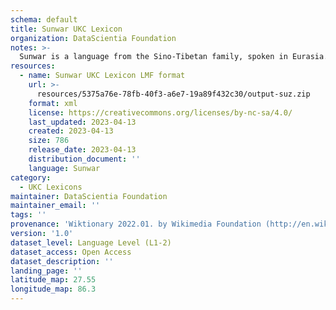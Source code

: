 ```yaml
---
schema: default
title: Sunwar UKC Lexicon
organization: DataScientia Foundation
notes: >-
  Sunwar is a language from the Sino-Tibetan family, spoken in Eurasia. The UKC Lexicon of Sunwar is represented as a lexico-semantic network. It consists of words, word senses, synsets, as well as sense-level and synset-level relationships.
resources:
  - name: Sunwar UKC Lexicon LMF format
    url: >-
      resources/5375a76e-78fb-40f3-a6e7-19a89f432c30/output-suz.zip
    format: xml
    license: https://creativecommons.org/licenses/by-nc-sa/4.0/
    last_updated: 2023-04-13
    created: 2023-04-13
    size: 786
    release_date: 2023-04-13
    distribution_document: ''
    language: Sunwar
category:
  - UKC Lexicons
maintainer: DataScientia Foundation
maintainer_email: ''
tags: ''
provenance: 'Wiktionary 2022.01. by Wikimedia Foundation (http://en.wiktionary.org); Princeton WordNet 2.1 by Princeton University (https://wordnet.princeton.edu)'
version: '1.0'
dataset_level: Language Level (L1-2)
dataset_access: Open Access
dataset_description: ''
landing_page: ''
latitude_map: 27.55
longitude_map: 86.3
---
```

